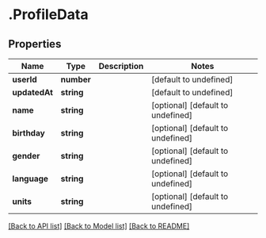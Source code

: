 # .ProfileData

## Properties

Name | Type | Description | Notes
------------ | ------------- | ------------- | -------------
**userId** | **number** |  | [default to undefined]
**updatedAt** | **string** |  | [default to undefined]
**name** | **string** |  | [optional] [default to undefined]
**birthday** | **string** |  | [optional] [default to undefined]
**gender** | **string** |  | [optional] [default to undefined]
**language** | **string** |  | [optional] [default to undefined]
**units** | **string** |  | [optional] [default to undefined]


[[Back to API list]](../README.md#documentation-for-api-endpoints) [[Back to Model list]](../README.md#documentation-for-models) [[Back to README]](../README.md)

